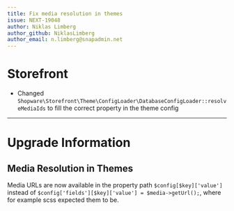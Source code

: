 ```yaml
---
title: Fix media resolution in themes 
issue: NEXT-19048
author: Niklas Limberg
author_github: NiklasLimberg
author_email: n.limberg@snapadmin.net
---
```

# Storefront
* Changed `Shopware\Storefront\Theme\ConfigLoader\DatabaseConfigLoader::resolveMediaIds` to fill the correct property in the theme config
___
# Upgrade Information
## Media Resolution in Themes
Media URLs are now available in the property path `$config[$key]['value']` instead of `$config['fields'][$key]['value'] = $media->getUrl();`, where for example scss expected them to be.

